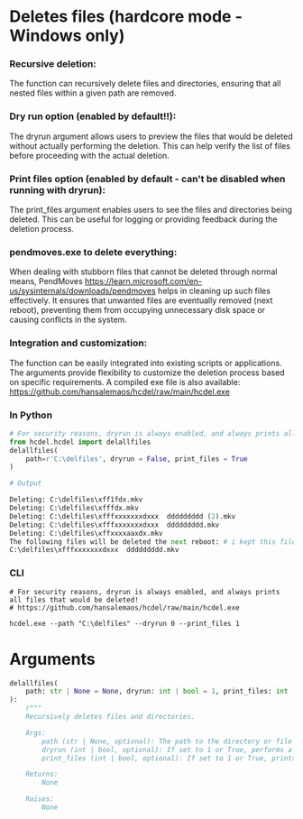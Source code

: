 # Deletes files (hardcore mode - Windows only)

### Recursive deletion: 

The function can recursively delete files and directories, ensuring that
 all nested files within a given path are removed.

### Dry run option (enabled by default!!): 

The dryrun argument allows users to preview the files that would be deleted without actually performing the deletion.
This can help verify the list of files before proceeding 
with the actual deletion.

### Print files option (enabled by default - can't be disabled when running with dryrun): 

The print_files argument enables users to see the files and directories being deleted. 
This can be useful for logging or providing feedback during the deletion process.

### pendmoves.exe to delete everything:

When dealing with stubborn files that cannot be deleted through normal means, 
PendMoves https://learn.microsoft.com/en-us/sysinternals/downloads/pendmoves helps in cleaning up such files effectively. 
It ensures that unwanted files are eventually removed (next reboot), 
preventing them from occupying unnecessary disk space 
or causing conflicts in the system.

### Integration and customization: 

The function can be easily integrated into existing scripts or applications. 
The arguments provide flexibility to customize the deletion process based
 on specific requirements. A compiled exe file is also available: https://github.com/hansalemaos/hcdel/raw/main/hcdel.exe



### In Python 

```python
# For security reasons, dryrun is always enabled, and always prints all files that would be deleted!
from hcdel.hcdel import delallfiles
delallfiles(
    path=r'C:\delfiles', dryrun = False, print_files = True
)

# Output 

Deleting: C:\delfiles\xff1fdx.mkv
Deleting: C:\delfiles\xfffdx.mkv
Deleting: C:\delfiles\xfffxxxxxxxdxxx  ddddddddd (2).mkv
Deleting: C:\delfiles\xfffxxxxxxxdxxx  ddddddddd.mkv
Deleting: C:\delfiles\xffxxxxaaxdx.mkv
The following files will be deleted the next reboot: # i kept this file open in my media player 
C:\delfiles\xfffxxxxxxxdxxx  ddddddddd.mkv

```

### CLI
```
# For security reasons, dryrun is always enabled, and always prints all files that would be deleted!
# https://github.com/hansalemaos/hcdel/raw/main/hcdel.exe

hcdel.exe --path "C:\delfiles" --dryrun 0 --print_files 1

```


# Arguments 

```python
delallfiles(
    path: str | None = None, dryrun: int | bool = 1, print_files: int | bool = 1
):
    r"""
    Recursively deletes files and directories.

    Args:
        path (str | None, optional): The path to the directory or file to be deleted. If None or '', the script exits with code 1. Defaults to None.
        dryrun (int | bool, optional): If set to 1 or True, performs a dry run and only prints the files that would be deleted without actually deleting them. If set to 0 or False, deletes the files and directories. Defaults to 1.
        print_files (int | bool, optional): If set to 1 or True, prints the files and directories being deleted. Defaults to 1.

    Returns:
        None

    Raises:
        None
```        